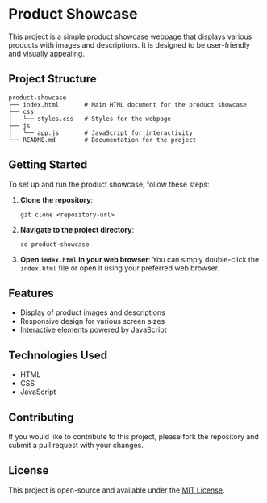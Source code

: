 # Product Showcase

This project is a simple product showcase webpage that displays various products with images and descriptions. It is designed to be user-friendly and visually appealing.

## Project Structure

```
product-showcase
├── index.html       # Main HTML document for the product showcase
├── css
│   └── styles.css   # Styles for the webpage
├── js
│   └── app.js       # JavaScript for interactivity
└── README.md        # Documentation for the project
```

## Getting Started

To set up and run the product showcase, follow these steps:

1. **Clone the repository**:
   ```
   git clone <repository-url>
   ```

2. **Navigate to the project directory**:
   ```
   cd product-showcase
   ```

3. **Open `index.html` in your web browser**:
   You can simply double-click the `index.html` file or open it using your preferred web browser.

## Features

- Display of product images and descriptions
- Responsive design for various screen sizes
- Interactive elements powered by JavaScript

## Technologies Used

- HTML
- CSS
- JavaScript

## Contributing

If you would like to contribute to this project, please fork the repository and submit a pull request with your changes.

## License

This project is open-source and available under the [MIT License](LICENSE).
